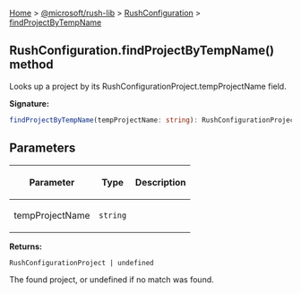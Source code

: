 [Home](./index) &gt; [@microsoft/rush-lib](./rush-lib.md) &gt; [RushConfiguration](./rush-lib.rushconfiguration.md) &gt; [findProjectByTempName](./rush-lib.rushconfiguration.findprojectbytempname.md)

## RushConfiguration.findProjectByTempName() method

Looks up a project by its RushConfigurationProject.tempProjectName field.

<b>Signature:</b>

```typescript
findProjectByTempName(tempProjectName: string): RushConfigurationProject | undefined;
```

## Parameters

|  <p>Parameter</p> | <p>Type</p> | <p>Description</p> |
|  --- | --- | --- |
|  <p>tempProjectName</p> | <p>`string`</p> |  |

<b>Returns:</b>

`RushConfigurationProject | undefined`

The found project, or undefined if no match was found.

